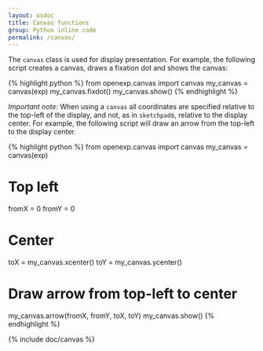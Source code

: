 ```yaml
---
layout: osdoc
title: Canvas functions
group: Python inline code
permalink: /canvas/
---
```


The `canvas` class is used for display presentation. For example, the following script creates a canvas, draws a fixation dot and shows the canvas:

{% highlight python %}
from openexp.canvas import canvas
my_canvas = canvas(exp)
my_canvas.fixdot()
my_canvas.show()
{% endhighlight %}

*Important note:* When using a `canvas` all coordinates are specified relative to the top-left of the display, and not, as in `sketchpad`s, relative to the display center. For example, the following script will draw an arrow from the top-left to the display center.

{% highlight python %}
from openexp.canvas import canvas
my_canvas = canvas(exp)
# Top left
fromX = 0
fromY = 0
# Center
toX = my_canvas.xcenter()
toY = my_canvas.ycenter()
# Draw arrow from top-left to center
my_canvas.arrow(fromX, fromY, toX, toY)
my_canvas.show()
{% endhighlight %}

{% include doc/canvas %}
